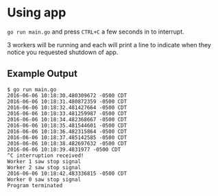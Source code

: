 # Using app
`go run main.go` and press `CTRL+C` a few seconds in to interrupt.

3 workers will be running and each will print a line to indicate when they notice you requested shutdown of app.

## Example Output
```
$ go run main.go
2016-06-06 10:18:30.480309672 -0500 CDT
2016-06-06 10:18:31.480872359 -0500 CDT
2016-06-06 10:18:32.481427664 -0500 CDT
2016-06-06 10:18:33.481259987 -0500 CDT
2016-06-06 10:18:34.482368667 -0500 CDT
2016-06-06 10:18:35.481544601 -0500 CDT
2016-06-06 10:18:36.482315864 -0500 CDT
2016-06-06 10:18:37.485142585 -0500 CDT
2016-06-06 10:18:38.482697632 -0500 CDT
2016-06-06 10:18:39.4831977 -0500 CDT
^C interruption received!
Worker 1 saw stop signal
Worker 2 saw stop signal
2016-06-06 10:18:42.483336815 -0500 CDT
Worker 0 saw stop signal
Program terminated
```
